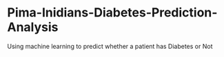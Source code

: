 # Pima-Inidians-Diabetes-Prediction-Analysis
Using machine learning to predict whether a patient has Diabetes or Not
